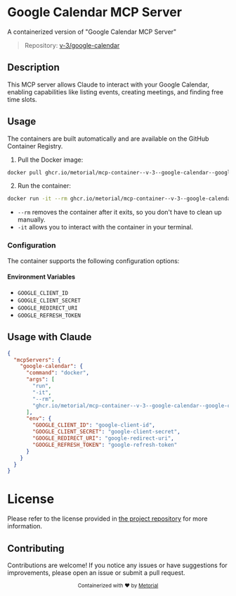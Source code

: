 
# Google Calendar MCP Server

A containerized version of "Google Calendar MCP Server"

> Repository: [v-3/google-calendar](https://github.com/v-3/google-calendar)

## Description

This MCP server allows Claude to interact with your Google Calendar, enabling capabilities like listing events, creating meetings, and finding free time slots.


## Usage

The containers are built automatically and are available on the GitHub Container Registry.

1. Pull the Docker image:

```bash
docker pull ghcr.io/metorial/mcp-container--v-3--google-calendar--google-calendar
```

2. Run the container:

```bash
docker run -it --rm ghcr.io/metorial/mcp-container--v-3--google-calendar--google-calendar 
```

- `--rm` removes the container after it exits, so you don't have to clean up manually.
- `-it` allows you to interact with the container in your terminal.


### Configuration

The container supports the following configuration options:




#### Environment Variables

- `GOOGLE_CLIENT_ID`
- `GOOGLE_CLIENT_SECRET`
- `GOOGLE_REDIRECT_URI`
- `GOOGLE_REFRESH_TOKEN`




## Usage with Claude

```json
{
  "mcpServers": {
    "google-calendar": {
      "command": "docker",
      "args": [
        "run",
        "-it",
        "--rm",
        "ghcr.io/metorial/mcp-container--v-3--google-calendar--google-calendar"
      ],
      "env": {
        "GOOGLE_CLIENT_ID": "google-client-id",
        "GOOGLE_CLIENT_SECRET": "google-client-secret",
        "GOOGLE_REDIRECT_URI": "google-redirect-uri",
        "GOOGLE_REFRESH_TOKEN": "google-refresh-token"
      }
    }
  }
}
```

# License

Please refer to the license provided in [the project repository](https://github.com/v-3/google-calendar) for more information.

## Contributing

Contributions are welcome! If you notice any issues or have suggestions for improvements, please open an issue or submit a pull request.

<div align="center">
  <sub>Containerized with ❤️ by <a href="https://metorial.com">Metorial</a></sub>
</div>
  